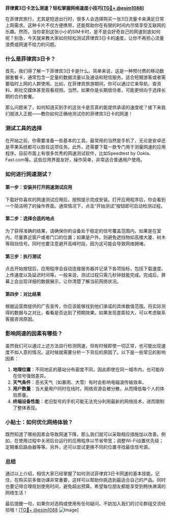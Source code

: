 **菲律賓3日卡怎么测速？轻松掌握网络速度小技巧[[TG💪+ @esim1088](https://t.me/s/esim1088)]**

在菲律宾旅行，尤其是短途出行时，很多人会选择购买一张3日流量卡来满足日常上网需求。这种卡片不仅方便携带，还能帮助你在有限的时间内尽情享受互联网的乐趣。然而，当你拿到这张小小的SIM卡时，是不是会好奇自己的网速到底如何呢？别急，今天就来教大家如何轻松测试菲律宾3日卡的速度，让你不再担心流量浪费或网速不给力的问题。

### 什么是菲律宾3日卡？

首先，我们得了解一下菲律宾3日卡是什么。简单来说，这是一种预付费的移动数据套餐卡，通常包含一定量的数据流量以及通话和短信服务。适合短期游客或者需要临时上网的人群使用。比如，在菲律宾旅游期间，你可以通过它来导航、查资料、刷社交媒体甚至观看视频。当然，如果你是长期居住者，可能更倾向于选择长期的合约套餐。

那么问题来了，如何知道买到手的这张卡是否真的能提供承诺的速度呢？接下来我们就进入正题——教你如何正确地测试你的菲律宾3日卡的网速！

### 测试工具的选择

在开始之前，你需要准备一些基本的工具。最常用的当然是手机了，无论是安卓还是苹果系统都可以胜任这项任务。此外，还需要下载一款专门用于测量网速的应用程序。目前市面上有很多优秀的网速测试软件，比如Speedtest by Ookla、Fast.com等。这些应用界面友好，操作简单，非常适合普通用户使用。

### 如何进行网速测试？

#### 第一步：安装并打开网速测试应用
下载好你喜欢的网速测试应用后，按照提示完成安装。打开应用程序后，你会看到一个简洁明了的操作界面。通常情况下，点击“开始测试”按钮即可启动检测过程。

#### 第二步：选择合适的地点
为了获得准确的结果，请确保你的设备处于稳定的信号覆盖范围内。如果是在室内，尽量靠近窗户或者门口的位置；如果是户外，则避免遮挡物如高楼大厦、树木等阻挡信号。同时也要注意避开高峰时段，因为这可能会导致网络拥堵。

#### 第三步：执行测试
点击开始按钮后，应用程序会自动连接服务器并记录下各项指标，包括下载速度、上传速度以及延迟时间等。一般来说，测试过程只需几秒钟就能完成。完成后，屏幕上会出现详细的数据展示，让你清楚了解当前网络状况。

#### 第四步：对比结果
根据运营商提供的广告宣传，你应该能够找到他们承诺的具体数值范围。将实际测得的数据与之对比，看看是否达到了预期效果。如果发现差距较大，可以考虑联系客服咨询原因。

### 影响网速的因素有哪些？

虽然我们可以通过上述方法自行检测网速，但有时候即使一切正常，也可能出现速度不如人意的情况。这时候就需要分析一下背后的原因了。以下是一些常见的影响因素：

1. **地理位置**：不同地区的基站分布密度不同，因此即使在同一城市内，也可能存在信号强弱差异。
2. **天气条件**：恶劣天气（如暴雨、大雪）有时会影响电磁波传输效率。
3. **用户数量**：当大量用户同时在线时，网络资源会被分散，从而降低每个人的体验质量。
4. **终端设备性能**：老旧型号的手机可能无法充分利用最新的网络技术，进而限制了整体表现。

### 小贴士：如何优化网络体验？

既然知道了哪些因素会导致网速下降，那么我们就可以采取相应措施加以改善。例如，在使用过程中关闭后台运行的应用程序以节省带宽；调整Wi-Fi设置优先级；定期重启路由器等等。另外，还可以尝试更换不同的位置寻找最佳信号源。

### 总结

通过以上介绍，相信大家已经掌握了如何测试菲律宾3日卡网速的基本技能。记住，在购买前多做功课非常重要，这样可以帮助你挑选到最适合自己的产品。同时也要记得合理规划使用时间，避免超出预算。希望每位朋友都能享受到畅快淋漓的网络生活！

最后提醒一句，如果你对选购或使用有任何疑问，不妨加入我们的讨论群组交流经验哦！[[TG💪+ @esim1088](https://t.me/s/esim1088) ![Image](https://i.postimg.cc/4NQfJmqS/Snipaste-2025-05-13-00-14-12.png)]